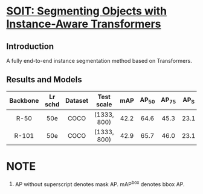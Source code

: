 # [SOIT: Segmenting Objects with Instance-Aware Transformers](https://arxiv.org/abs/2112.11037)

## Introduction

A fully end-to-end instance segmentation method based on Transformers.

## Results and Models
| Backbone  | Lr schd | Dataset | Test scale | mAP  | AP<sub>50</sub> | AP<sub>75</sub> | AP<sub>S</sub> | AP<sub>M</sub> | AP<sub>L</sub> | mAP<sup>box</sup> | Download |
|:---------:|:-------:|:-------:|:----------:|:----:|:---------------:|:---------------:|:--------------:|:--------------:|:--------------:|:----------------:|:--------:|
| R-50      | 50e     |  COCO   |(1333, 800) | 42.2 |      64.6       |      45.3       |      23.1      |      45.3      |      61.8      |       48.9       | [model](https://drive.google.com/file/d/1-Eu7BkmmrU4gLK4fw8gqTs7II-96RA6x/view?usp=sharing) |
| R-101     | 50e     |  COCO   |(1333, 800) | 42.9 |      65.7       |      46.0       |      23.1      |     46.4       |      63.3      |       49.5       | [model](https://drive.google.com/file/d/1xU1i4bYV-HoiH5ctpPSA7ky4vdSlH-_r/view?usp=sharing) |

# NOTE

1. AP without superscript denotes mask AP. mAP<sup>box</sup> denotes bbox AP.
